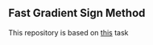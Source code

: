 ## Fast Gradient Sign Method

This repository is based on [this](https://github.com/pfnet/intern-coding-tasks/tree/master/2018/ml) task


